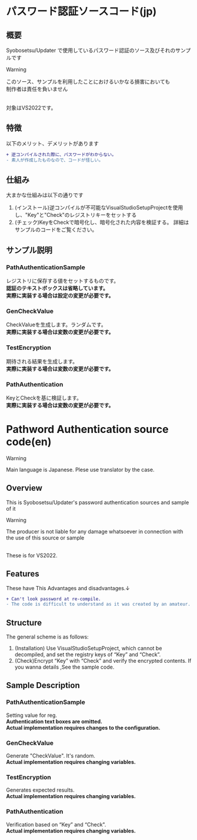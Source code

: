 # パスワード認証ソースコード(jp)
## 概要
Syobosetsu/Updater で使用しているパスワード認証のソース及びそれのサンプルです<br>
> [!WARNING]
> このソース、サンプルを利用したことにおけるいかなる損害においても<br>
> 制作者は責任を負いません<br>
<br>
対象はVS2022です。

## 特徴
以下のメリット、デメリットがあります<br>
```diff
+ 逆コンパイルされた際に、パスワードがわからない。
- 素人が作成したものなので、コードが怪しい。
```

## 仕組み
大まかな仕組みは以下の通りです<br>
1. (インストール)逆コンパイルが不可能なVisualStudioSetupProjectを使用し、"Key"と"Check"のレジストリキーをセットする
2. (チェック)KeyをCheckで暗号化し、暗号化された内容を検証する。
詳細はサンプルのコードをご覧ください。

## サンプル説明
### PathAuthenticationSample
レジストリに保存する値をセットするものです。<br>
**認証のテキストボックスは省略しています。** <br>
**実際に実装する場合は設定の変更が必要です。**

### GenCheckValue
CheckValueを生成します。ランダムです。<br>
**実際に実装する場合は変数の変更が必要です。**

### TestEncryption
期待される結果を生成します。<br>
**実際に実装する場合は変数の変更が必要です。**

### PathAuthentication
KeyとCheckを基に検証します。<br>
**実際に実装する場合は変数の変更が必要です。**


# Pathword Authentication source code(en)
> [!WARNING]
> Main language is Japanese.
> Plese use translator by the case.

## Overview
This is Syobosetsu/Updater's password authentication sources and sample of it <br>
> [!WARNING]
> The producer is not liable for any damage whatsoever in connection with the use of this source or sample<br>
<br>
These is for VS2022.

## Features
These have This Advantages and disadvantages.↓<br>
```diff
+ Can't look password at re-compile.
- The code is difficult to understand as it was created by an amateur.
```

## Structure
The general scheme is as follows:<br> 
1. (Installation) Use VisualStudioSetupProject, which cannot be decompiled, and set the registry keys of “Key” and “Check”. 
2. (Check)Encrypt “Key” with “Check” and verify the encrypted contents.
If you wanna details ,See the sample code.

## Sample Description
### PathAuthenticationSample
Setting value for reg.<br>
**Authentication text boxes are omitted.** <br>
**Actual implementation requires changes to the configuration.**

### GenCheckValue
Generate "CheckValue". It's random.<br>
**Actual implementation requires changing variables.**

### TestEncryption
Generates expected results.<br>
**Actual implementation requires changing variables.**

### PathAuthentication
Verification based on “Key” and “Check".<br>
**Actual implementation requires changing variables.**

